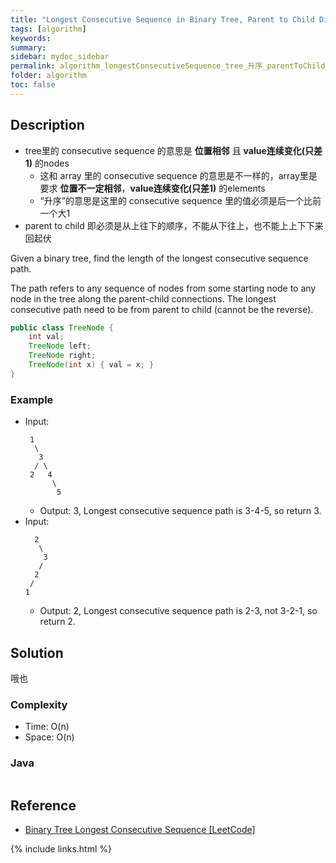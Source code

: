 ```yaml
---
title: "Longest Consecutive Sequence in Binary Tree, Parent to Child Direction"
tags: [algorithm]
keywords:
summary:
sidebar: mydoc_sidebar
permalink: algorithm_longestConsecutiveSequence_tree_升序_parentToChild.html
folder: algorithm
toc: false
---
```


## Description
* tree里的 consecutive sequence 的意思是 **位置相邻** 且 **value连续变化(只差1)** 的nodes
  * 这和 array 里的 consecutive sequence 的意思是不一样的，array里是要求 **位置不一定相邻**，**value连续变化(只差1)** 的elements
  * “升序”的意思是这里的 consecutive sequence 里的值必须是后一个比前一个大1
* parent to child 即必须是从上往下的顺序，不能从下往上，也不能上上下下来回起伏

Given a binary tree, find the length of the longest consecutive sequence path.

The path refers to any sequence of nodes from some starting node to any node in the tree along the parent-child connections. The longest consecutive path need to be from parent to child (cannot be the reverse).
```java
public class TreeNode {
    int val;
    TreeNode left;
    TreeNode right;
    TreeNode(int x) { val = x; }
}
```

### Example
* Input: 
  ```
   1
    \
     3
    / \
   2   4
        \
         5
  ```
  * Output: 3, Longest consecutive sequence path is 3-4-5, so return 3.
* Input: 
  ```
    2
     \
      3
     / 
    2    
   / 
  1
  ```
  * Output: 2, Longest consecutive sequence path is 2-3, not 3-2-1, so return 2.
  
## Solution
哦也

### Complexity
* Time: O(n)
* Space: O(n)

### Java
```java

```

## Reference
* [Binary Tree Longest Consecutive Sequence
 [LeetCode]](https://leetcode.com/problems/binary-tree-longest-consecutive-sequence/description/)

{% include links.html %}
